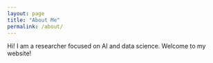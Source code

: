 ```yaml
---
layout: page
title: "About Me"
permalink: /about/
---
```

Hi! I am a researcher focused on AI and data science. Welcome to my website!
